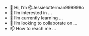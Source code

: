 - 👋 Hi, I’m @Jessielutterman999999o
- 👀 I’m interested in ...
- 🌱 I’m currently learning ...
- 💞️ I’m looking to collaborate on ...
- 📫 How to reach me ...

<!---
Jessielutterman999999o/Jessielutterman999999o is a ✨ special ✨ repository because its `README.md` (this file) appears on your GitHub profile.
You can click the Preview link to take a look at your changes.
--->
